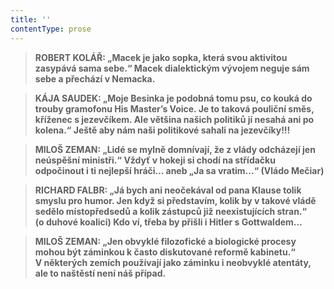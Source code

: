 ```yaml
---
title: ''
contentType: prose
---
```


<section>

> ****ROBERT KOLÁŘ**: „Macek je jako sopka, která svou aktivitou zasypává sama sebe.“ **Macek dialektickým vývojem neguje sám sebe a přechází v Nemacka.****

> ****KÁJA SAUDEK**: „Moje Besinka je podobná tomu psu, co kouká do trouby gramofonu His Master’s Voice. Je to taková pouliční směs, kříženec s jezevčíkem. Ale většina našich politiků jí nesahá ani po kolena.“ **Ještě aby nám naši politikové sahali na jezevčíky!!!****

> ****MILOŠ ZEMAN**: „Lidé se mylně domnívají, že z vlády odcházejí jen neúspěšní ministři.“ **Vždyť v hokeji si chodí na střídačku odpočinout i ti nejlepší hráči… aneb „Ja sa vratim…“ (Vládo Mečiar)****

> ****RICHARD FALBR**: „Já bych ani neočekával od pana Klause tolik smyslu pro humor. Jen když si představím, kolik by v takové vládě sedělo místopředsedů a kolik zástupců již neexistují­cích stran.“ (o duhové koalici) **Kdo ví, třeba by přišli i Hitler s Gottwaldem…****

> ****MILOŠ ZEMAN**: „Jen obvyklé filozofické a biologické procesy mohou být záminkou k často diskutované reformě kabinetu.“ **V některých zemích používají jako záminku i neobvyklé atentáty, ale to naštěstí není náš případ.****

</section>
